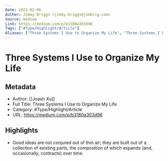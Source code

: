 ```yaml
---
Date: 2022-02-06
Author: Jimmy Briggs <jimmy.briggs@jimbrig.com>
Source: medium
Link: https://medium.com/p/b3180a303d96
Tags: ["#Type/Highlight/Article"]
Aliases: ["Three Systems I Use to Organize My Life", "Three Systems I Use to Organize My Life"]
---
```

# Three Systems I Use to Organize My Life

## Metadata
- Author: [[Joash Xu]]
- Full Title: Three Systems I Use to Organize My Life
- Category: #Type/Highlight/Article
- URL: https://medium.com/p/b3180a303d96

## Highlights
- Good ideas are not conjured out of thin air; they are built out of a collection of existing parts, the composition of which expands (and, occasionally, contracts) over time.
